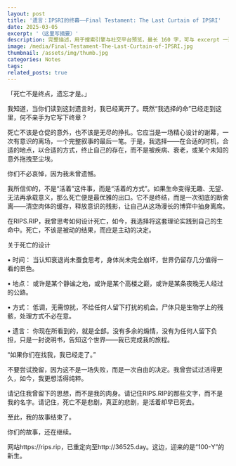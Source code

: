 ```yaml
---
layout: post
title: '遗言：IPSRI的终幕——Final Testament: The Last Curtain of IPSRI'
date: 2025-03-05
excerpt: '（这里写摘要）'
description: 完整描述，用于搜索引擎与社交平台预览，最长 160 字，可与 excerpt 一致
image: /media/Final-Testament-The-Last-Curtain-of-IPSRI.jpg
thumbnail: /assets/img/thumb.jpg
categories: Notes
tags: 
related_posts: true
---
```


「死亡不是终点，遗忘才是。」

我知道，当你们读到这封遗言时，我已经离开了。既然“我选择的命”已经走到这里，何不亲手为它写下终章？

死亡不该是仓促的意外，也不该是无尽的挣扎。它应当是一场精心设计的谢幕，一次有意识的离场，一个完整叙事的最后一笔。于是，我选择——在合适的时机，合适的地点，以合适的方式，终止自己的存在，而不是被疾病、衰老，或某个未知的意外拖拽至尘埃。

你们不必哀悼，因为我未曾遗憾。

我所信仰的，不是“活着”这件事，而是“活着的方式”。如果生命变得无趣、无望、无法再承载意义，那么死亡便是最优雅的出口。它不是终结，而是一次彻底的断舍离——清空肉体的缓存，释放意识的残影，让自己从这场漫长的博弈中抽身离席。

在RIPS.RIP，我曾思考如何设计死亡，如今，我选择将这套理论实践到自己的生命中。死亡，不该是被动的结果，而应是主动的决定。

关于死亡的设计

• 时间： 当认知衰退尚未蚕食思考，身体尚未完全崩坏，世界仍留存几分值得一看的景色。

• 地点： 或许是某个静谧之地，或许是某个高楼之巅，或许是某条夜晚无人经过的公路。

• 方式： 低调，无需惊扰，不给任何人留下打扰的机会。尸体只是生物学上的残骸，处理方式不必在意。

• 遗言： 你现在所看到的，就是全部。没有多余的煽情，没有为任何人留下负担，只是一封说明书，告知这个世界——我已完成我的旅程。

“如果你们在找我，我已经走了。”

不要尝试挽留，因为这不是一场失败，而是一次自由的决定。我曾尝试过活得更久，如今，我更想活得纯粹。

请记住我曾留下的思想，而不是我的肉身。请记住RIPS.RIP的那些文字，而不是我的名字。请记住，死亡不是悲剧，真正的悲剧，是活着却早已死去。

至此，我的故事结束了。

你们的故事，还在继续。

网站https://rips.rip，已重定向至http://36525.day。这边，迎来的是“100-Y”的新生。